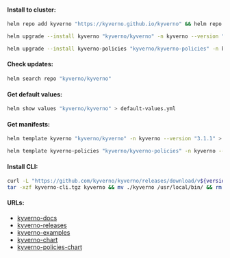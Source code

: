 #### Install to cluster:
```bash
helm repo add kyverno "https://kyverno.github.io/kyverno" && helm repo update
```
```bash
helm upgrade --install kyverno "kyverno/kyverno" -n kyverno --version "3.1.1" --create-namespace
```
```bash
helm upgrade --install kyverno-policies "kyverno/kyverno-policies" -n kyverno --version "3.1.1"
```

#### Check updates:
```bash
helm search repo "kyverno/kyverno"
```

#### Get default values:
```bash
helm show values "kyverno/kyverno" > default-values.yml
```

#### Get manifests:
```bash
helm template kyverno "kyverno/kyverno" -n kyverno --version "3.1.1" > kyverno-manifests.yml
```
```bash
helm template kyverno-policies "kyverno/kyverno-policies" -n kyverno --version "3.1.1" > kyverno-policies.yml
```

#### Install CLI:
```bash
curl -L "https://github.com/kyverno/kyverno/releases/download/v${version}/kyverno-cli_v${version}_linux_x86_64.tar.gz" -o kyverno-cli.tgz && \
tar -xzf kyverno-cli.tgz kyverno && mv ./kyverno /usr/local/bin/ && rm -f kyverno-cli.tgz
```

#### URLs:
- [kyverno-docs](https://kyverno.io/docs/introduction/)
- [kyverno-releases](https://github.com/kyverno/kyverno/releases)
- [kyverno-examples](https://github.com/kyverno/policies)
- [kyverno-chart](https://github.com/kyverno/kyverno/tree/main/charts/kyverno)
- [kyverno-policies-chart](https://github.com/kyverno/kyverno/tree/main/charts/kyverno-policies)
